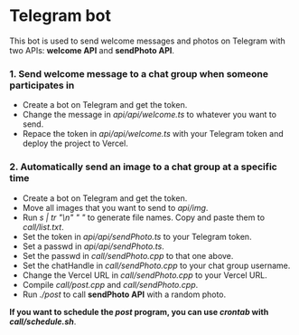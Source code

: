 # Telegram bot
This bot is used to send welcome messages and photos on Telegram with two APIs: **welcome API** and **sendPhoto API**.
### 1. Send welcome message to a chat group when someone participates in
- Create a bot on Telegram and get the token.
- Change the message in *api/api/welcome.ts* to whatever you want to send.
- Repace the token in *api/api/welcome.ts* with your Telegram token and deploy the project to Vercel.

### 2. Automatically send an image to a chat group at a specific time
- Create a bot on Telegram and get the token.
- Move all images that you want to send to *api/img*.
- Run *s | tr "\n" " "* to generate file names. Copy and paste them to *call/list.txt*.
- Set the token in *api/api/sendPhoto.ts* to your Telegram token.
- Set a passwd in *api/api/sendPhoto.ts*.
- Set the passwd in *call/sendPhoto.cpp* to that one above.
- Set the chatHandle in *call/sendPhoto.cpp* to your chat group username.
- Change the Vercel URL in *call/sendPhoto.cpp* to your Vercel URL.
- Compile *call/post.cpp* and *call/sendPhoto.cpp*.
- Run *./post* to call **sendPhoto API** with a random photo.

**If you want to schedule the *post* program, you can use *crontab* with *call/schedule.sh***.
